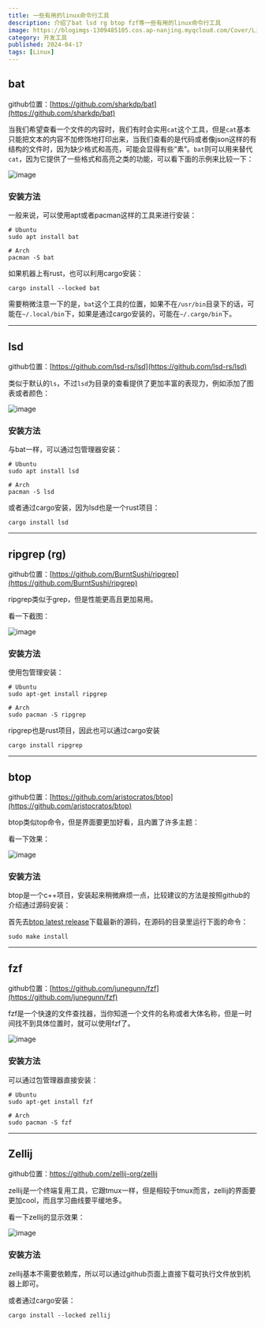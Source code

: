 ```yaml
---
title: 一些有用的linux命令行工具
description: 介绍了bat lsd rg btop fzf等一些有用的linux命令行工具
image: https://blogimgs-1309485105.cos.ap-nanjing.myqcloud.com/Cover/Linux/arch-girl-1.png
category: 开发工具
published: 2024-04-17
tags: [Linux]
---
```


## bat

github位置：[https://github.com/sharkdp/bat](https://github.com/sharkdp/bat)

当我们希望查看一个文件的内容时，我们有时会实用`cat`这个工具，但是`cat`基本只能把文本的内容不加修饰地打印出来，当我们查看的是代码或者像json这样的有结构的文件时，因为缺少格式和高亮，可能会显得有些“素”。`bat`则可以用来替代`cat`，因为它提供了一些格式和高亮之类的功能，可以看下面的示例来比较一下：


![image](https://b3logfile.com/siyuan/1644568593533/assets/image-20240512221356-h0ywujz.png)

### 安装方法

一般来说，可以使用apt或者pacman这样的工具来进行安装：

```shell
# Ubuntu
sudo apt install bat

# Arch
pacman -S bat
```

如果机器上有rust，也可以利用cargo安装：

```shell
cargo install --locked bat
```

需要稍微注意一下的是，`bat`这个工具的位置，如果不在`/usr/bin`目录下的话，可能在`~/.local/bin`下，如果是通过cargo安装的，可能在`~/.cargo/bin`下。

---

## lsd

github位置：[https://github.com/lsd-rs/lsd](https://github.com/lsd-rs/lsd)

类似于默认的`ls`，不过`lsd`为目录的查看提供了更加丰富的表现力，例如添加了图表或者颜色：

![image](https://b3logfile.com/siyuan/1644568593533/assets/image-20240512222105-xh5ykt3.png)

### 安装方法

与bat一样，可以通过包管理器安装：

```shell
# Ubuntu
sudo apt install lsd

# Arch
pacman -S lsd
```

或者通过cargo安装，因为lsd也是一个rust项目：

```shell
cargo install lsd
```

---

## ripgrep (rg)

github位置：[https://github.com/BurntSushi/ripgrep](https://github.com/BurntSushi/ripgrep)

ripgrep类似于grep，但是性能更高且更加易用。

看一下截图：

![image](https://b3logfile.com/siyuan/1644568593533/assets/image-20240512224810-uj0hoog.png)


### 安装方法

使用包管理安装：

```shell
# Ubuntu
sudo apt-get install ripgrep

# Arch
sudo pacman -S ripgrep
```

ripgrep也是rust项目，因此也可以通过cargo安装

```shell
cargo install ripgrep
```

---

## btop

github位置：[https://github.com/aristocratos/btop](https://github.com/aristocratos/btop)

btop类似top命令，但是界面要更加好看，且内置了许多主题：

看一下效果：

![image](https://b3logfile.com/siyuan/1644568593533/assets/image-20240512225147-xmmlclh.png)


### 安装方法

btop是一个c++项目，安装起来稍微麻烦一点，比较建议的方法是按照github的介绍通过源码安装：

首先去[btop latest release](https://github.com/aristocratos/btop/releases/latest)下载最新的源码，在源码的目录里运行下面的命令：

```shell
sudo make install
```

---

## fzf

github位置：[https://github.com/junegunn/fzf](https://github.com/junegunn/fzf)

fzf是一个快速的文件查找器，当你知道一个文件的名称或者大体名称，但是一时间找不到具体位置时，就可以使用fzf了。


![image](https://b3logfile.com/siyuan/1644568593533/assets/image-20240512225746-2emobtw.png)



### 安装方法

可以通过包管理器直接安装：

```shell
# Ubuntu
sudo apt-get install fzf

# Arch
sudo pacman -S fzf
```

---

## Zellij

github位置：https://github.com/zellij-org/zellij

zellij是一个终端复用工具，它跟tmux一样，但是相较于tmux而言，zellij的界面要更加cool，而且学习曲线要平缓地多。

看一下zellij的显示效果：


![image](https://b3logfile.com/siyuan/1644568593533/assets/image-20240512230248-6ltny7r.png)


### 安装方法

zellij基本不需要依赖库，所以可以通过github页面上直接下载可执行文件放到机器上即可。

或者通过cargo安装：

```shell
cargo install --locked zellij
```
